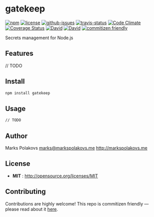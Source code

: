 # gatekeep

[![npm](https://img.shields.io/npm/v/gatekeep.svg)](https://www.npmjs.com/package/gatekeep)
[![license](https://img.shields.io/npm/l/gatekeep.svg)](http://opensource.org/licenses/MIT)
[![github-issues](https://img.shields.io/github/issues/markspolakovs/gatekeep.svg)](https://github.com/markspolakovs/gatekeep/issues)
[![travis-status](https://img.shields.io/travis/markspolakovs/gatekeep.svg)](https://travis-ci.org/markspolakovs/gatekeep)
[![Code Climate](https://codeclimate.com/github/markspolakovs/gatekeep/badges/gpa.svg)](https://codeclimate.com/github/markspolakovs/gatekeep)
[![Coverage Status](https://coveralls.io/repos/github/markspolakovs/gatekeep/badge.svg?branch=master)](https://coveralls.io/github/markspolakovs/gatekeep?branch=master)
[![David](https://img.shields.io/david/markspolakovs/gatekeep.svg?maxAge=2592000)]()
[![David](https://img.shields.io/david/dev/markspolakovs/gatekeep.svg?maxAge=2592000)]()
[![commitizen friendly](https://img.shields.io/badge/commitizen-friendly-brightgreen.svg)](http://commitizen.github.io/cz-cli/)

Secrets management for Node.js


## Features
// TODO

## Install

```sh
npm install gatekeep
```

## Usage

```sh
// TODO
```

## Author

Marks Polakovs marks@markspolakovs.me http://markspolakovs.me

## License

- **MIT** : http://opensource.org/licenses/MIT

## Contributing

Contributions are highly welcome! This repo is commitizen friendly — please read about it [here](http://commitizen.github.io/cz-cli/).
